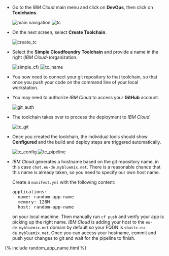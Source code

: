 - Go to the _IBM Cloud_ main menu and click on **DevOps**, then click on **Toolchains**.

  ![main navigation](main_menu.png?raw=true)
  ![tc](tc.png?raw=true)

- On the next screen, select **Create Toolchain**.

  ![create_tc](create_toolchain.png?raw?true)

- Select the **Simple Cloudfoundry Toolchain** and provide a name in the right (_IBM Cloud_-)organization.

  ![simple_cf](simple_cf_tc.png?raw=true))
  ![tc_name](tc_name.png?raw=true)

- You now need to connect your git repository to that toolchain, so that once you push your code on the command line of your local workstation.

- You may need to authorize _IBM Cloud_ to access your **GitHub** account.

  ![git_auth](git_auth.png)

- The toolchain takes over to process the deployment to _IBM Cloud_.

  ![tc_git](tc_git.png)

- Once you created the toolchain, the individual tools should show **Configured** and the build and deploy steps are triggered automatically.

  ![tc_config](toolchain_config.png)
  ![tc_pipeline](tc_pipeline.png)

- _IBM Cloud_ generates a hostname based on the git repository name, in this case `chat.eu-de.mybluemix.net`. There is a reasonable chance that this name is already taken, so you need to specify our own host name.

  Create a `manifest.yml` with the following content:

  <pre>
  applications:
  - name: <span class="app_name">random-app-name</span>
    memory: 128M
    host: <span class="app_name">random-app-name</span>
  </pre>

  on your local machine. Then manually run `cf push` and verify your app is picking up the right name. _IBM Cloud_ is adding your host to the `eu-de.mybluemix.net` domain  by default so your FQDN is `<host>.eu-de.mybluemix.net`. Once you can access your hostname, commit and push your changes to git and wait for the pipeline to finish.

{% include random_app_name.html %}
